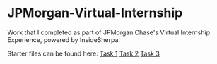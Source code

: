 # JPMorgan-Virtual-Internship
Work that I completed as part of JPMorgan Chase's Virtual Internship Experience, powered by InsideSherpa.

Starter files can be found here:
[Task 1](https://github.com/insidesherpa/JPMC-tech-task-1-PY3) 
[Task 2](https://github.com/insidesherpa/JPMC-tech-task-2-PY3) 
[Task 3](https://github.com/insidesherpa/JPMC-tech-task-3-PY3) 
